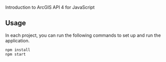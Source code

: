 Introduction to ArcGIS API 4 for JavaScript

## Usage

In each project, you can run the following commands to set up and run the application.

```
npm install
npm start
```